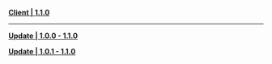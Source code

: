 **[Client | 1.1.0](https://autopatchhk.yuanshen.com/client_app/pc_mihoyo/20201111_8e266b33e565ddf8/GenshinImpact_1.1.0.zip)**

---

**[Update | 1.0.0 - 1.1.0](https://autopatchhk.yuanshen.com/client_app/pc_diff/10/1.0.0_1.1.0_diff_beaxhjVU.zip)**

**[Update | 1.0.1 - 1.1.0](https://autopatchhk.yuanshen.com/client_app/pc_diff/10/1.0.1_1.1.0_diff_EsSloi2y.zip)**
